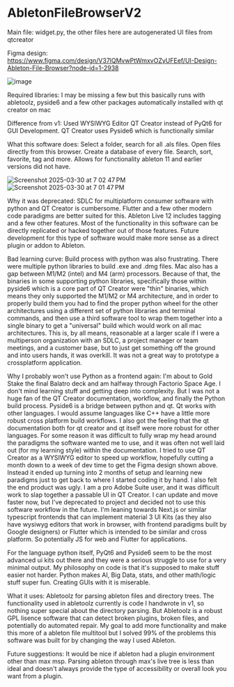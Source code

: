 # AbletonFileBrowserV2
Main file: widget.py, the other files here are autogenerated UI files from qtcreator

Figma design: https://www.figma.com/design/V37lQMvwPtWmxvOZyUFEef/UI-Design-Ableton-File-Browser?node-id=1-2938

![image](https://github.com/user-attachments/assets/9cd137c9-dee8-4655-8cbc-6f8bf59673e9)


Required libraries:
I may be missing a few but this basically runs with abletoolz, pyside6 and a few other packages automatically installed with qt creator on mac

Difference from v1: Used WYSIWYG Editor QT Creator instead of PyQt6 for GUI Development. QT Creator uses Pyside6 which is functionally similar

What this software does:
Select a folder, search for all .als files. Open files directly from this browser. Create a database of every file. Search, sort, favorite, tag and more. Allows for functionality ableton 11 and earlier versions did not have.

![Screenshot 2025-03-30 at 7 02 47 PM](https://github.com/user-attachments/assets/32ea6f71-91b5-4161-9716-7a1c530541f5)
![Screenshot 2025-03-30 at 7 01 47 PM](https://github.com/user-attachments/assets/f7e4ee3c-9892-4133-b8e1-92fe0db63099)

Why it was deprecated:
SDLC for multiplatform consumer software with python and QT Creator is cumbersome. Flutter and a few other modern code paradigms are better suited for this. Ableton Live 12 includes tagging and a few other features. Most of the functionality in this software can be directly replicated or hacked together out of those features. Future development for this type of software would make more sense as a direct plugin or addon to Ableton.

Bad learning curve:
Build process with python was also frustrating. There were multiple python libraries to build .exe and .dmg files. Mac also has a gap between M1/M2 (intel) and M4 (arm) processors. Because of that, the binaries in some supporting python libraries, specifically those within pyside6 which is a core part of QT Creator were "thin" binaries, which means they only supported the M1/M2 or M4 architecture, and in order to properly build them you had to find the proper python wheel for the other architectures using a different set of python libraries and terminal commands, and then use a third software tool to wrap them together into a single binary to get a "universal" build which would work on all mac architectures. This is, by all means, reasonable at a larger scale if I were a multiperson organization with an SDLC, a project manager or team meetings, and a customer base, but to just get something off the ground and into users hands, it was overkill. It was not a great way to prototype a crossplatform application.

Why I probably won't use Python as a frontend again:
I'm about to Gold Stake the final Balatro deck and am halfway through Factorio Space Age. I don't mind learning stuff and getting deep into complexity. But I was not a huge fan of the QT Creator documentation, workflow, and finally the Python build process. Pyside6 is a bridge between python and qt. Qt works with other languages. I would assume languages like C++ have a little more robust cross platform build workflows. I also got the feeling that the qt documentation both for qt creator and qt itself were more robust for other languages. For some reason it was difficult to fully wrap my head around the paradigms the software wanted me to use, and it was often not well laid out (for my learning style) within the documentation. I tried to use QT Creator as a WYSIWYG editor to speed up workflow, hopefully cutting a month down to a week of dev time to get the Figma design shown above. Instead it ended up turning into 2 months of setup and learning new paradigms just to get back to where I started coding it by hand. I also felt the end product was ugly. I am a pro Adobe Suite user, and it was difficult work to slap together a passable UI in QT Creator. I can update and move faster now, but I've deprecated to project and decided not to use this software workflow in the future. I'm leaning towards Next.js or similar typescript frontends that can implement material 3 UI Kits (as they also have wysiwyg editors that work in browser, with frontend paradigms built by Google designers) or Flutter which is intended to be similar and cross platform. So potentially JS for web and Flutter for applications.

For the language python itself, PyQt6 and Pyside6 seem to be the most advanced ui kits out there and they were a serious struggle to use for a very minimal output. My philosophy on code is that it's supposed to make stuff easier not harder. Python makes AI, Big Data, stats, and other math/logic stuff super fun. Creating GUIs with it is miserable.

What it uses:
Abletoolz for parsing ableton files and directory trees. The functionality used in abletoolz currently is code I handwrote in v1, so nothing super special about the directory parsing. But Abletoolz is a robust GPL lisence software that can detect broken plugins, broken files, and potentially do automated repair. My goal to add more functionality and make this more of a ableton file multitool but I solved 99% of the problems this software was built for by changing the way I used Ableton.

Future suggestions: It would be nice if ableton had a plugin environment other than max msp. Parsing ableton through max's live tree is less than ideal and doesn't always provide the type of accessibility or overall look you want from a plugin.

